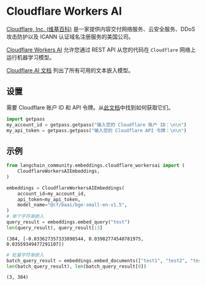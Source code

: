 # Cloudflare Workers AI

[Cloudflare, Inc. (维基百科)](https://en.wikipedia.org/wiki/Cloudflare) 是一家提供内容交付网络服务、云安全服务、DDoS 攻击防护以及 ICANN 认证域名注册服务的美国公司。

[Cloudflare Workers AI](https://developers.cloudflare.com/workers-ai/) 允许您通过 REST API 从您的代码在 `Cloudflare` 网络上运行机器学习模型。

[Cloudflare AI 文档](https://developers.cloudflare.com/workers-ai/models/text-embeddings/) 列出了所有可用的文本嵌入模型。

## 设置

需要 Cloudflare 账户 ID 和 API 令牌。从[此文档](https://developers.cloudflare.com/workers-ai/get-started/rest-api/)中找到如何获取它们。

```python
import getpass
my_account_id = getpass.getpass("输入您的 Cloudflare 账户 ID：\n\n")
my_api_token = getpass.getpass("输入您的 Cloudflare API 令牌：\n\n")
```

## 示例

```python
from langchain_community.embeddings.cloudflare_workersai import (
    CloudflareWorkersAIEmbeddings,
)
```

```python
embeddings = CloudflareWorkersAIEmbeddings(
    account_id=my_account_id,
    api_token=my_api_token,
    model_name="@cf/baai/bge-small-en-v1.5",
)
# 单个字符串嵌入
query_result = embeddings.embed_query("test")
len(query_result), query_result[:3]
```

```output
(384, [-0.033627357333898544, 0.03982774540781975, 0.03559349477291107])
```

```python
# 批量字符串嵌入
batch_query_result = embeddings.embed_documents(["test1", "test2", "test3"])
len(batch_query_result), len(batch_query_result[0])
```

```output
(3, 384)
```